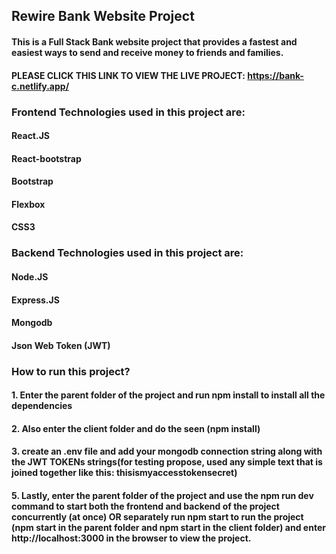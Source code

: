 ## Rewire Bank Website Project

#### This is a Full Stack Bank website project that provides a fastest and easiest ways to send and receive money to friends and families.

#### PLEASE CLICK THIS LINK TO VIEW THE LIVE PROJECT: https://bank-c.netlify.app/

### Frontend Technologies used in this project are:

#### React.JS
#### React-bootstrap 
#### Bootstrap 
#### Flexbox
#### CSS3

### Backend Technologies used in this project are:
#### Node.JS 
#### Express.JS
#### Mongodb
#### Json Web Token (JWT)

### How to run this project?
#### 1. Enter the parent folder of the project and run npm install to install all the dependencies
#### 2. Also enter the client folder and do the seen (npm install)
#### 3. create an .env file and add your mongodb connection string along with the JWT TOKENs strings(for testing propose, used any simple text that is joined together like this: thisismyaccesstokensecret)
#### 5. Lastly, enter the parent folder of the project and use the npm run dev command to start both the frontend and backend of the project concurrently (at once) OR separately run npm start to run the project (npm start in the parent folder and npm start in the client folder) and enter http://localhost:3000 in the browser to view the project.
